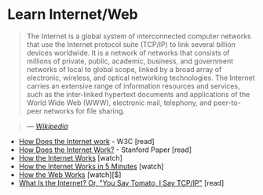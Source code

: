 # Learn Internet/Web

> The Internet is a global system of interconnected computer networks that use the Internet protocol suite (TCP/IP) to link several billion devices worldwide. It is a network of networks that consists of millions of private, public, academic, business, and government networks of local to global scope, linked by a broad array of electronic, wireless, and optical networking technologies. The Internet carries an extensive range of information resources and services, such as the inter-linked hypertext documents and applications of the World Wide Web (WWW), electronic mail, telephony, and peer-to-peer networks for file sharing.

><cite>&#8212; [Wikipedia](https://en.wikipedia.org/wiki/Internet)</cite>

* [How Does the Internet work](http://www.w3.org/wiki/How_does_the_Internet_work) - W3C [read]
* [How Does the Internet Work?](http://web.stanford.edu/class/msande91si/www-spr04/readings/week1/InternetWhitepaper.htm) - Stanford Paper [read]
* [How the Internet Works](https://www.khanacademy.org/partner-content/code-org/internet-works) [watch]
* [How the Internet Works in 5 Minutes](https://www.youtube.com/watch?v=7_LPdttKXPc) [watch]
* [How the Web Works](https://www.eventedmind.com/classes/how-the-web-works-7f40254c) [watch][$]
* [What Is the Internet? Or, "You Say Tomato, I Say TCP/IP"](http://www.20thingsilearned.com/en-US/what-is-the-internet/1) [read]
